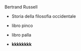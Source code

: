 Bertrand Russell 

- Storia della filosofia occidentale 

- libro pinco

- libro palla

- **kkkkkkkk**

